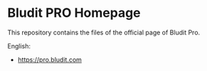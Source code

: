 # Bludit PRO Homepage
This repository contains the files of the official page of Bludit Pro.

English:
- https://pro.bludit.com
